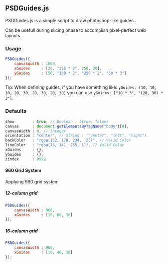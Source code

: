## PSDGuides.js

PSDGuides.js is a simple script to draw photoshop-like guides.

Can be usefull during slicing phase to accomplish pixel-perfect web layouts.

### Usage

```js
PSDGuides({
    canvasWidth : 1000,
    xGuides     : [20, "355 * 2", 250, 20],
    yGuides     : [50, "100 * 2", "250 * 2", "50 * 3"]
});
```

Tip: When defining guides, if you have something like: `yGuides: [10, 10, 10, 20, 30, 20, 30, 20, 30]` you can use `yGuides: ["10 * 3", "(20, 30) * 3"]`.

### Defaults

```js
show        : true, // Boolean : (true, false)
canvas      : document.getElementsByTagName("body")[0],
canvasWidth : 0, // Integer
orientation : "center", // String : ("center", "left", "right")
backColor   : "rgba(132, 170, 234, .25)", // Valid Color
lineColor   : "rgba(73, 141, 255, 1)", // Valid Color
xGuides     : {},
yGuides     : {},
zindex      : 9999
```

#### 960 Grid System

Applying 960 grid system

##### 12-column grid

```js
PSDGuides({
    canvasWidth : 960,
    xGuides     : [10, 60, 10]
});
```

##### 16-column grid

```js
PSDGuides({
    canvasWidth : 960,
    xGuides     : [10, 40, 10]
});
```
